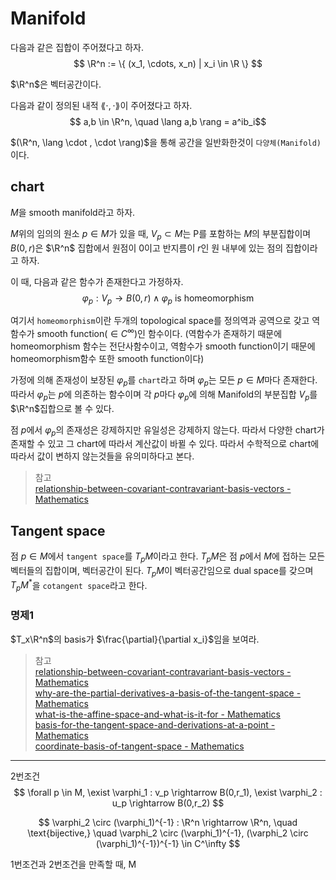 # Manifold

다음과 같은 집합이 주어졌다고 하자.
$$ \R^n := \{ (x_1, \cdots, x_n) | x_i \in \R \} $$

$\R^n$은 벡터공간이다.

다음과 같이 정의된 내적 $\lang \cdot , \cdot \rang$이 주어졌다고 하자.
$$ a,b \in \R^n, \quad \lang a,b \rang = a^ib_i$$

$(\R^n, \lang \cdot , \cdot \rang)$을 통해 공간을 일반화한것이 `다양체(Manifold)`이다.


## chart
$M$을 smooth manifold라고 하자. 

$M$위의 임의의 원소 $p \in M$가 있을 때, $V_p \subset M$는 P를 포함하는 $M$의 부분집합이며 $B(0,r)$은 $\R^n$ 집합에서 원점이 0이고 반지름이 $r$인 원 내부에 있는 점의 집합이라고 하자.

이 때, 다음과 같은 함수가 존재한다고 가정하자.
$$\varphi_p : V_p \rightarrow B(0,r) \land  \varphi_p \text { is homeomorphism} $$

여기서 `homeomorphism`이란 두개의 topological space를 정의역과 공역으로 갖고 역함수가 smooth function$(\in C^\infty)$인 함수이다. (역함수가 존재하기 때문에 homeomorphism 함수는 전단사함수이고, 역함수가 smooth function이기 때문에 homeomorphism함수 또한 smooth function이다)

가정에 의해 존재성이 보장된 $\varphi_p$를 `chart`라고 하며 $\varphi_p$는 모든 $p \in M$마다 존재한다. 따라서 $\varphi_p$는 $p$에 의존하는 함수이며 각 $p$마다 $\varphi_p$에 의해 Manifold의 부분집합 $V_p$를 $\R^n$집합으로 볼 수 있다.



점 $p$에서 $\varphi_p$의 존재성은 강제하지만 유일성은 강제하지 않는다. 따라서 다양한 chart가 존재할 수 있고 그 chart에 따라서 계산값이 바뀔 수 있다. 따라서 수학적으로 chart에 따라서 값이 변하지 않는것들을 유의미하다고 본다.

> 참고  
> [relationship-between-covariant-contravariant-basis-vectors - Mathematics](https://math.stackexchange.com/questions/393316/relationship-between-covariant-contravariant-basis-vectors)

## Tangent space
점 $p \in M$에서 `tangent space`를 $T_pM$이라고 한다. $T_pM$은 점 $p$에서 $M$에 접하는 모든 벡터들의 집합이며, 벡터공간이 된다. $T_pM$이 벡터공간임으로 dual space를 갖으며 $T_pM^*$을 `cotangent space`라고 한다.


### 명제1
$T_x\R^n$의 basis가 $\frac{\partial}{\partial x_i}$임을 보여라.




> 참고  
> [relationship-between-covariant-contravariant-basis-vectors - Mathematics](https://math.stackexchange.com/questions/393316/relationship-between-covariant-contravariant-basis-vectors)  
> [why-are-the-partial-derivatives-a-basis-of-the-tangent-space - Mathematics](https://math.stackexchange.com/questions/3330025/why-are-the-partial-derivatives-a-basis-of-the-tangent-space)  
> [what-is-the-affine-space-and-what-is-it-for - Mathematics](https://math.stackexchange.com/questions/1545889/what-is-the-affine-space-and-what-is-it-for)  
> [basis-for-the-tangent-space-and-derivations-at-a-point - Mathematics](https://math.stackexchange.com/questions/3350081/basis-for-the-tangent-space-and-derivations-at-a-point)  
> [coordinate-basis-of-tangent-space - Mathematics](https://math.stackexchange.com/questions/3294659/coordinate-basis-of-tangent-space)  

---

2번조건
$$ \forall p \in M, \exist \varphi_1 : v_p \rightarrow B(0,r_1), \exist \varphi_2 : u_p \rightarrow B(0,r_2) $$

$$ \varphi_2 \circ (\varphi_1)^{-1} : \R^n \rightarrow \R^n, \quad \text{bijective,} \quad \varphi_2 \circ (\varphi_1)^{-1}, (\varphi_2 \circ (\varphi_1)^{-1})^{-1} \in C^\infty $$

1번조건과 2번조건을 만족할 때, M